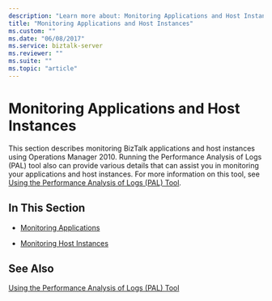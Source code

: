 ```yaml
---
description: "Learn more about: Monitoring Applications and Host Instances"
title: "Monitoring Applications and Host Instances"
ms.custom: ""
ms.date: "06/08/2017"
ms.service: biztalk-server
ms.reviewer: ""
ms.suite: ""
ms.topic: "article"
---
```

# Monitoring Applications and Host Instances
This section describes monitoring BizTalk applications and host instances using Operations Manager 2010. Running the Performance Analysis of Logs (PAL) tool also can provide various details that can assist you in monitoring your applications and host instances. For more information on this tool, see [Using the Performance Analysis of Logs (PAL) Tool](../technical-guides/using-the-performance-analysis-of-logs-pal-tool.md).  
  
## In This Section  
  
-   [Monitoring Applications](../technical-guides/monitoring-applications.md)  
  
-   [Monitoring Host Instances](../technical-guides/monitoring-host-instances.md)  
  
## See Also  
 [Using the Performance Analysis of Logs (PAL) Tool](../technical-guides/using-the-performance-analysis-of-logs-pal-tool.md)
